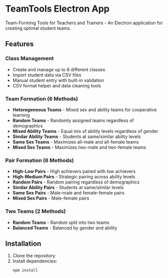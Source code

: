 # TeamTools Electron App

Team-Forming Tools for Teachers and Trainers - An Electron application for creating optimal student teams.

## Features

### Class Management
- Create and manage up to 8 different classes
- Import student data via CSV files
- Manual student entry with built-in validation
- CSV format helper and data cleaning tools

### Team Formation (6 Methods)
- **Heterogeneous Teams** - Mixed sex and ability teams for cooperative learning
- **Random Teams** - Randomly assigned teams regardless of demographics
- **Mixed Ability Teams** - Equal mix of ability levels regardless of gender
- **Similar Ability Teams** - Students at same/similar ability levels
- **Same Sex Teams** - Maximizes all-male and all-female teams
- **Mixed Sex Teams** - Maximizes two-male and two-female teams

### Pair Formation (6 Methods)
- **High-Low Pairs** - High achievers paired with low achievers
- **High-Medium Pairs** - Strategic pairing across ability levels
- **Random Pairs** - Random pairing regardless of demographics
- **Similar Ability Pairs** - Students at same/similar levels
- **Same Sex Pairs** - Male-male and female-female pairs
- **Mixed Sex Pairs** - Male-female pairs

### Two Teams (2 Methods)
- **Random Teams** - Random split into two teams
- **Balanced Teams** - Balanced by gender and ability

## Installation

1. Clone the repository
2. Install dependencies:
   ```bash
   npm install